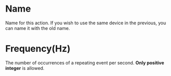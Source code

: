 <i class="icon-font"></i>Name
===================
Name for this action. If you wish to use the same device in the previous, you can name it with the old name.


<i class="icon-signal"></i>Frequency(Hz)
===================
The number of occurrences of a repeating event per second.
**Only positive integer** is allowed.
